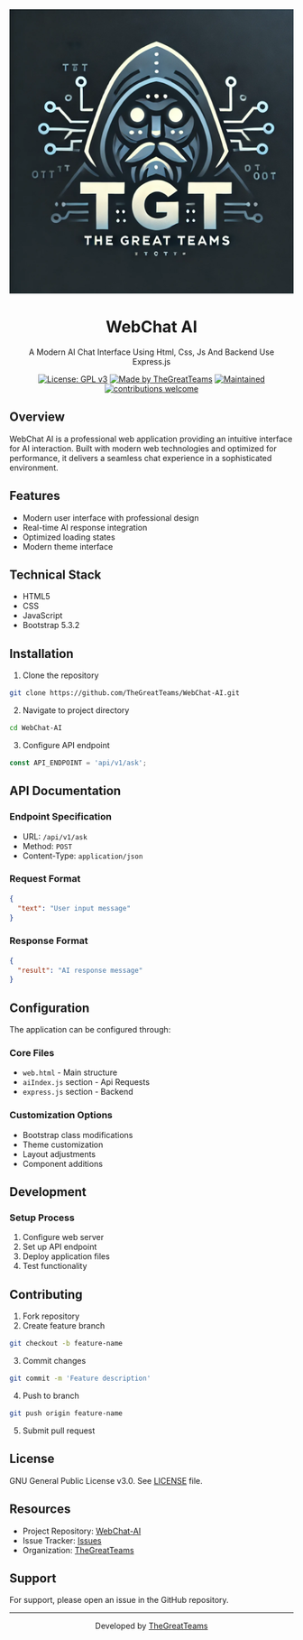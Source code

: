 <div align="center">
  <img src=".src/banner.png" alt="WebChat AI Banner">

  # WebChat AI
  A Modern AI Chat Interface Using Html, Css, Js And Backend Use Express.js

  [![License: GPL v3](https://img.shields.io/badge/License-GPLv3-blue.svg)](https://www.gnu.org/licenses/gpl-3.0)
  [![Made by TheGreatTeams](https://img.shields.io/badge/Made%20by-TheGreatTeams-orange)](https://github.com/TheGreatTeams)
  [![Maintained](https://img.shields.io/badge/Maintained%3F-yes-green.svg)](https://github.com/TheGreatTeams/WebChat-AI/graphs/commit-activity)
  [![contributions welcome](https://img.shields.io/badge/contributions-welcome-brightgreen.svg?style=flat)](https://github.com/TheGreatTeams/WebChat-AI/issues)
</div>

## Overview

WebChat AI is a professional web application providing an intuitive interface for AI interaction. Built with modern web technologies and optimized for performance, it delivers a seamless chat experience in a sophisticated environment.

## Features

- Modern user interface with professional design
- Real-time AI response integration
- Optimized loading states
- Modern theme interface

## Technical Stack

- HTML5
- CSS
- JavaScript
- Bootstrap 5.3.2

## Installation

1. Clone the repository
```bash
git clone https://github.com/TheGreatTeams/WebChat-AI.git
```

2. Navigate to project directory
```bash
cd WebChat-AI
```

3. Configure API endpoint
```javascript
const API_ENDPOINT = 'api/v1/ask';
```

## API Documentation

### Endpoint Specification
- URL: `/api/v1/ask`
- Method: `POST`
- Content-Type: `application/json`

### Request Format
```json
{
  "text": "User input message"
}
```

### Response Format
```json
{
  "result": "AI response message"
}
```

## Configuration

The application can be configured through:

### Core Files
- `web.html` - Main structure
- `aiIndex.js` section - Api Requests
- `express.js` section - Backend

### Customization Options
- Bootstrap class modifications
- Theme customization
- Layout adjustments
- Component additions

## Development

### Setup Process
1. Configure web server
2. Set up API endpoint
3. Deploy application files
4. Test functionality

## Contributing

1. Fork repository
2. Create feature branch
```bash
git checkout -b feature-name
```
3. Commit changes
```bash
git commit -m 'Feature description'
```
4. Push to branch
```bash
git push origin feature-name
```
5. Submit pull request

## License

GNU General Public License v3.0. See [LICENSE](LICENSE) file.

## Resources

- Project Repository: [WebChat-AI](https://github.com/TheGreatTeams/WebChat-AI)
- Issue Tracker: [Issues](https://github.com/TheGreatTeams/WebChat-AI/issues)
- Organization: [TheGreatTeams](https://github.com/TheGreatTeams)

## Support

For support, please open an issue in the GitHub repository.

---

<div align="center">
  Developed by <a href="https://github.com/TheGreatTeams">TheGreatTeams</a>
</div>